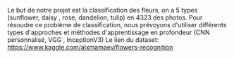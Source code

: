 Le but de notre projet est la classification des fleurs, on a 5 types (sunflower, daisy , rose, dandelion, tulip) en 4323 des photos. Pour résoudre ce problème de classification, nous prévoyons d'utiliser différents types d'approches et méthodes d'apprentissage en profondeur (CNN personnalisé, VGG , InceptionV3)
Le lien du  dataset: https://www.kaggle.com/alxmamaev/flowers-recognition
